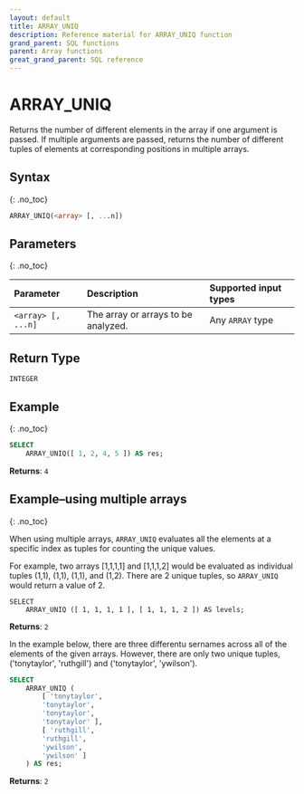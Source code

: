 ```yaml
---
layout: default
title: ARRAY_UNIQ
description: Reference material for ARRAY_UNIQ function
grand_parent: SQL functions
parent: Array functions
great_grand_parent: SQL reference
---
```


# ARRAY\_UNIQ

Returns the number of different elements in the array if one argument is passed. If multiple arguments are passed, returns the number of different tuples of elements at corresponding positions in multiple arrays.

## Syntax
{: .no_toc}

```sql
ARRAY_UNIQ(<array> [, ...n])
```
## Parameters 
{: .no_toc}

| Parameter        | Description                         | Supported input types 
| :---------------- | :----------------------------------- | :-------| 
| `<array> [, ...n]` | The array or arrays to be analyzed. | Any `ARRAY` type | 

## Return Type
`INTEGER`

## Example
{: .no_toc}

```sql
SELECT
	ARRAY_UNIQ([ 1, 2, 4, 5 ]) AS res;
```

**Returns**: `4`

## Example&ndash;using multiple arrays
{: .no_toc}

When using multiple arrays, `ARRAY_UNIQ` evaluates all the elements at a specific index as tuples for counting the unique values.&#x20;

For example, two arrays \[1,1,1,1] and \[1,1,1,2] would be evaluated as individual tuples (1,1), (1,1), (1,1), and (1,2). There are 2 unique tuples, so `ARRAY_UNIQ` would return a value of 2.

```
SELECT
	ARRAY_UNIQ ([ 1, 1, 1, 1 ], [ 1, 1, 1, 2 ]) AS levels;
```

**Returns**: `2`

In the example below, there are three differentu sernames across all of the elements of the given arrays. However, there are only two unique tuples, ('tonytaylor', 'ruthgill') and ('tonytaylor', 'ywilson').

```sql
SELECT
	ARRAY_UNIQ (
		[ 'tonytaylor',
		'tonytaylor',
		'tonytaylor',
		'tonytaylor' ],
		[ 'ruthgill',
		'ruthgill',
		'ywilson',
		'ywilson' ]
	) AS res;
```

**Returns**: `2`
